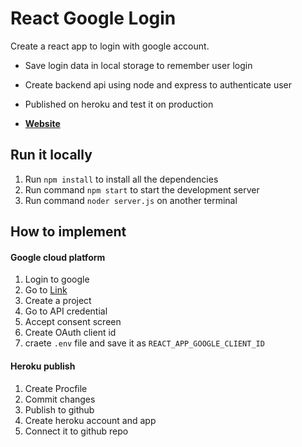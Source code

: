 # React Google Login
Create a react app to login with google account. 
 - Save login data in local storage to remember user login
 - Create backend api using node and express to authenticate user
 - Published on heroku and test it on production

- **[Website]("https://react-google-login-ekam.herokuapp.com/")**
## Run it locally
1. Run `npm install` to install all the dependencies
2. Run command `npm start` to start the development server
3. Run command `noder server.js` on another terminal

## How to implement

#### Google cloud platform
1. Login to google
2. Go to [Link]("https://console.cloud.google.com")
3. Create a project
4. Go to API credential 
5. Accept consent screen
6. Create OAuth client id
7. craete `.env` file and save it as `REACT_APP_GOOGLE_CLIENT_ID`

#### Heroku publish
1. Create Procfile
2. Commit changes
3. Publish to github
4. Create heroku account and app
5. Connect it to github repo

